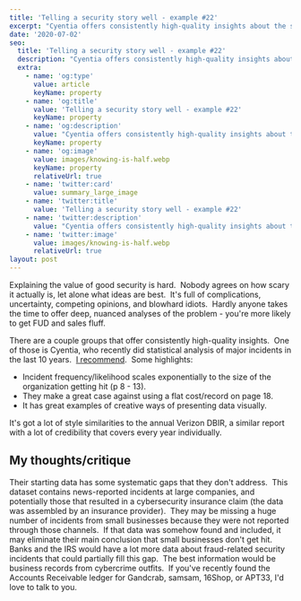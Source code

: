 ```yaml
---
title: 'Telling a security story well - example #22'
excerpt: "Cyentia offers consistently high-quality insights about the security value proposition.\_They recently did statistical analysis of major incidents in the last 10 years.  Some highlights:"
date: '2020-07-02'
seo:
  title: 'Telling a security story well - example #22'
  description: "Cyentia offers consistently high-quality insights about the security value proposition.\_"
  extra:
    - name: 'og:type'
      value: article
      keyName: property
    - name: 'og:title'
      value: 'Telling a security story well - example #22'
      keyName: property
    - name: 'og:description'
      value: "Cyentia offers consistently high-quality insights about the security value proposition.\_"
      keyName: property
    - name: 'og:image'
      value: images/knowing-is-half.webp
      keyName: property
      relativeUrl: true
    - name: 'twitter:card'
      value: summary_large_image
    - name: 'twitter:title'
      value: 'Telling a security story well - example #22'
    - name: 'twitter:description'
      value: "Cyentia offers consistently high-quality insights about the security value proposition.\_"
    - name: 'twitter:image'
      value: images/knowing-is-half.webp
      relativeUrl: true
layout: post
---
```

Explaining the value of good security is hard.  Nobody agrees on how scary it actually is, let alone what ideas are best.  It's full of complications, uncertainty, competing opinions, and blowhard idiots.  Hardly anyone takes the time to offer deep, nuanced analyses of the problem - you're more likely to get FUD and sales fluff.  

There are a couple groups that offer consistently high-quality insights.  One of those is Cyentia, who recently did statistical analysis of major incidents in the last 10 years.  [I recommend](https://www.cyentia.com/wp-content/uploads/IRIS2020_cyentia.pdf).  Some highlights:

*   Incident frequency/likelihood scales exponentially to the size of the organization getting hit (p 8 - 13). 
*   They make a great case against using a flat cost/record on page 18. 
*   It has great examples of creative ways of presenting data visually.

It's got a lot of style similarities to the annual Verizon DBIR, a similar report with a lot of credibility that covers every year individually. 

## My thoughts/critique

Their starting data has some systematic gaps that they don't address.  This dataset contains news-reported incidents at large companies, and potentially those that resulted in a cybersecurity insurance claim (the data was assembled by an insurance provider).  They may be missing a huge number of incidents from small businesses because they were not reported through those channels.  If that data was somehow found and included, it may eliminate their main conclusion that small businesses don't get hit.  Banks and the IRS would have a lot more data about fraud-related security incidents that could partially fill this gap.  The best information would be business records from cybercrime outfits.  If you've recently found the Accounts Receivable ledger for Gandcrab, samsam, 16Shop, or APT33, I'd love to talk to you.
